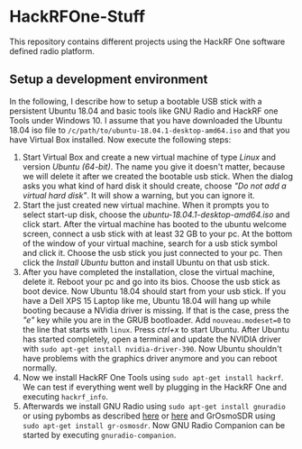 # HackRFOne-Stuff
This repository contains different projects using the HackRF One software defined radio platform.

## Setup a development environment
In the following, I describe how to setup a bootable USB stick with a persistent Ubuntu 18.04 and basic tools like GNU Radio and HackRF one Tools under Windows 10. I assume that you have downloaded the Ubuntu 18.04 iso file to `/c/path/to/ubuntu-18.04.1-desktop-amd64.iso` and that you have Virtual Box installed.
Now execute the following steps:
1)  Start Virtual Box and create a new virtual machine of type *Linux* and version *Ubuntu (64-bit)*. The name you give it doesn't matter, because we will delete it after we created the bootable usb stick. When the dialog asks you what kind of hard disk it should create, choose *"Do not add a virtual hard disk"*. It will show a warning, but you can ignore it.
2)  Start the just created new virtual machine. When it prompts you to select start-up disk, choose the *ubuntu-18.04.1-desktop-amd64.iso* and click start. After the virtual machine has booted to the ubuntu welcome screen, connect a usb stick with at least 32 GB to your pc. At the bottom of the window of your virtual machine, search for a usb stick symbol and click it. Choose the usb stick you just connected to your pc. Then click the *Install Ubuntu* button and install Ubuntu on that usb stick.
3)  After you have completed the installation, close the virtual machine, delete it. Reboot your pc and go into its bios. Choose the usb stick as boot device. Now Ubuntu 18.04 should start from your usb stick. If you have a Dell XPS 15 Laptop like me, Ubuntu 18.04 will hang up while booting because a NVidia driver is missing. If that is the case, press the *"e"* key while you are in the GRUB bootloader. Add `nouveau.modeset=0` to the line that starts with `linux`. Press *ctrl+x* to start Ubuntu. After Ubuntu has started completely, open a terminal and update the NVIDIA driver with `sudo apt-get install nvidia-driver-390`. Now Ubuntu shouldn't have problems with the graphics driver anymore and you can reboot normally.
4)  Now we install HackRF One Tools using `sudo apt-get install hackrf`. We can test if everything went well by plugging in the HackRF One and executing `hackrf_info`.
4) Afterwards we install GNU Radio using `sudo apt-get install gnuradio` or using pybombs as described [here](https://github.com/gnuradio/pybombs) or [here](http://sodera.de/pybombs-erleichtert-das-leben/) and GrOsmoSDR using `sudo apt-get install gr-osmosdr`. Now GNU Radio Companion can be started by executing `gnuradio-companion`.